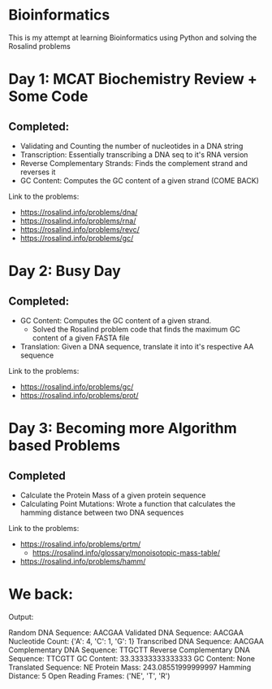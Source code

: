 # Bioinformatics
This is my attempt at learning Bioinformatics using Python and solving the Rosalind problems


# Day 1: MCAT Biochemistry Review + Some Code

## Completed:
- Validating and Counting the number of nucleotides in a DNA string
- Transcription: Essentially transcribing a DNA seq to it's RNA version
- Reverse Complementary Strands: Finds the complement strand and reverses it
- GC Content: Computes the GC content of a given strand (COME BACK)

Link to the problems: 
- https://rosalind.info/problems/dna/
- https://rosalind.info/problems/rna/
- https://rosalind.info/problems/revc/
- https://rosalind.info/problems/gc/


# Day 2: Busy Day
## Completed:
- GC Content: Computes the GC content of a given strand.
    - Solved the Rosalind problem code that finds the maximum GC content of a given FASTA file
- Translation: Given a DNA sequence, translate it into it's respective AA sequence

Link to the problems: 
- https://rosalind.info/problems/gc/
- https://rosalind.info/problems/prot/


# Day 3: Becoming more Algorithm based Problems
 ## Completed
 - Calculate the Protein Mass of a given protein sequence
 - Calculating Point Mutations: Wrote a function that calculates the hamming distance between two DNA sequences

 Link to the problems:
- https://rosalind.info/problems/prtm/
    - https://rosalind.info/glossary/monoisotopic-mass-table/
- https://rosalind.info/problems/hamm/


# We back:

Output:

Random DNA Sequence: AACGAA
Validated DNA Sequence: AACGAA
Nucleotide Count: {'A': 4, 'C': 1, 'G': 1}
Transcribed DNA Sequence: AACGAA
Complementary DNA Sequence: TTGCTT
Reverse Complementary DNA Sequence: TTCGTT
GC Content: 33.33333333333333
GC Content: None
Translated Sequence: NE
Protein Mass: 243.08551999999997
Hamming Distance: 5
Open Reading Frames: ('NE', 'T', 'R')